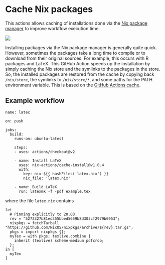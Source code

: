 # Cache Nix packages

This actions allows caching of installations done via the [Nix package manager](https://nixos.org) to improve workflow execution time. 

[![][tests-img]][tests-url]

Installing packages via the Nix package manager is generally quite quick.
However, sometimes the packages take a long time to compile or to download from their original sources.
For example, this occurs with R packages and LaTeX.
This GitHub Action speeds up the installation by simply caching the Nix store and the symlinks to the packages in the store.
So, the installed packages are restored from the cache by copying back `/nix/store`, the symlinks to `/nix/store/*`, and some paths for the PATH environment variable.
This is based on the [GitHub Actions cache](https://github.com/actions/cache/).

## Example workflow

```
name: latex

on: push

jobs:
  build:
    runs-on: ubuntu-latest

    steps:
    - uses: actions/checkout@v2

    - name: Install LaTeX
      uses: nix-actions/cache-install@v1.0.4
      with:
        key: nix-${{ hashFiles('latex.nix') }}
        nix_file: 'latex.nix'

    - name: Build LaTeX
      run: latexmk -f -pdf example.tex
```

where the file `latex.nix` contains

```
let
  # Pinning explicitly to 20.03.
  rev = "5272327b81ed355bbed5659b8d303cf2979b6953";
  nixpkgs = fetchTarball "https://github.com/NixOS/nixpkgs/archive/${rev}.tar.gz";
  pkgs = import nixpkgs {};
  myTex = with pkgs; texlive.combine {
    inherit (texlive) scheme-medium pdfcrop;
  };
in [
  myTex
]
```

[tests-img]: https://github.com/nix-actions/cache-install/workflows/test/badge.svg
[tests-url]: https://github.com/nix-actions/cache-install/actions
